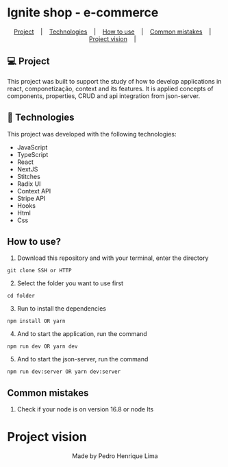 # Ignite shop - e-commerce

<p align="center">
  <a href="#-projeto">Project</a> &nbsp;&nbsp;&nbsp;|&nbsp;&nbsp;&nbsp;
  <a href="#-tecnologias">Technologies</a> &nbsp;&nbsp;&nbsp;|&nbsp;&nbsp;&nbsp;
  <a href="#how-to-use">How to use</a> &nbsp;&nbsp;&nbsp;|&nbsp;&nbsp;&nbsp;
  <a href="#common-mistakes">Common mistakes</a> &nbsp;&nbsp;&nbsp;|&nbsp;&nbsp;&nbsp;
  <a href="#project-vision">Project vision</a> &nbsp;&nbsp;&nbsp;|&nbsp;&nbsp;&nbsp;
</p>

## 💻 Project

This project was built to support the study of how to develop applications in react, componetização, context and its features. It is applied concepts of components, properties, CRUD and api integration from json-server.

## 🚀 Technologies

This project was developed with the following technologies:

- JavaScript
- TypeScript
- React
- NextJS
- Stitches
- Radix UI
- Context API
- Stripe API
- Hooks
- Html
- Css

## How to use?

1. Download this repository and with your terminal, enter the directory

```
git clone SSH or HTTP
```

2. Select the folder you want to use first

```
cd folder
```

3. Run to install the dependencies

```
npm install OR yarn
```

4. And to start the application, run the command

```
npm run dev OR yarn dev
```

5. And to start the json-server, run the command

```
npm run dev:server OR yarn dev:server
```

## Common mistakes

1. Check if your node is on version 16.8 or node lts

# Project vision

<p align="center">Made by Pedro Henrique Lima</p>
